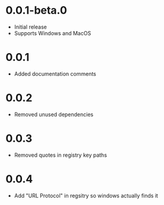 # 0.0.1-beta.0

- Initial release
- Supports Windows and MacOS

# 0.0.1

- Added documentation comments

# 0.0.2

- Removed unused dependencies

# 0.0.3

- Removed quotes in registry key paths

# 0.0.4

- Add "URL Protocol" in regsitry so windows actually finds it
